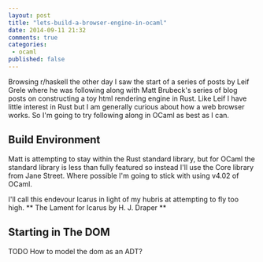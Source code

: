 ```yaml
---
layout: post
title: "lets-build-a-browser-engine-in-ocaml"
date: 2014-09-11 21:32
comments: true
categories:
 - ocaml
published: false
---
```


Browsing r/haskell the other day I saw the start of a series of posts by Leif
Grele where he was following along with Matt Brubeck's series of blog posts on
constructing a toy html rendering engine in Rust. Like Leif I have little
interest in Rust but I am generally curious about how a web browser works. So
I'm going to try following along in OCaml as best as I can.

## Build Environment

Matt is attempting to stay within the Rust standard library, but for OCaml the
standard library is less than fully featured so instead I'll use the Core
library from Jane Street. Where possible I'm going to stick with using v4.02 of
OCaml.

I'll call this endevour Icarus in light of my hubris at attempting to fly too
high. ** The Lament for Icarus by H. J. Draper **

## Starting in The DOM

TODO How to model the dom as an ADT?
